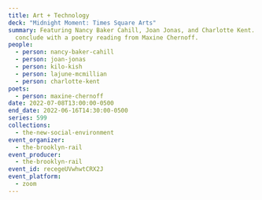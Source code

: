 ```yaml
---
title: Art + Technology
deck: "Midnight Moment: Times Square Arts"
summary: Featuring Nancy Baker Cahill, Joan Jonas, and Charlotte Kent. We
  conclude with a poetry reading from Maxine Chernoff.
people:
  - person: nancy-baker-cahill
  - person: joan-jonas
  - person: kilo-kish
  - person: lajune-mcmillian
  - person: charlotte-kent
poets:
  - person: maxine-chernoff
date: 2022-07-08T13:00:00-0500
end_date: 2022-06-16T14:30:00-0500
series: 599
collections:
  - the-new-social-environment
event_organizer:
  - the-brooklyn-rail
event_producer:
  - the-brooklyn-rail
event_id: recegeUVwhwtCRX2J
event_platform:
  - zoom
---
```

